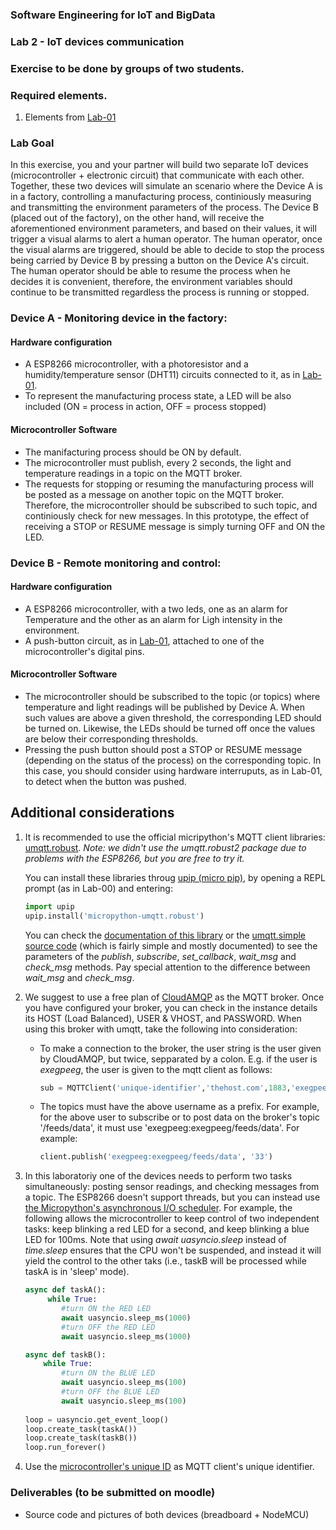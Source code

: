 
### Software Engineering for IoT and BigData

### Lab 2 - IoT devices communication

### Exercise to be done by groups of two students.

### Required elements.

1. Elements from [Lab-01]()

### Lab Goal

In this exercise, you and your partner will build two separate IoT devices (microcontroller + electronic circuit) that communicate with each other. Together, these two devices will simulate an scenario where the Device A is in a factory, controlling a manufacturing process, continiously measuring and transmitting the environment parameters of the process. The Device B (placed out of the factory), on the other hand, will receive the aforementioned environment parameters, and based on their values, it will trigger a visual alarms to alert a human operator. The human operator, once the visual alarms are triggered, should be able to decide to stop the process being carried by Device B by pressing a button on the Device A's circuit. The human operator should be able to resume the process when he decides it is convenient, therefore, the environment variables should continue to be transmitted regardless the process is running or stopped.


### Device A - Monitoring device in the factory:
#### Hardware configuration
- A ESP8266 microcontroller, with a photoresistor and a humidity/temperature sensor (DHT11) circuits connected to it, as in [Lab-01]().
- To represent the manufacturing process state, a LED will be also included (ON = process in action, OFF = process stopped)

#### Microcontroller Software
- The manifacturing process should be ON by default.
- The microcontroller must publish, every 2 seconds, the light and temperature readings in a topic on the MQTT broker.
- The requests for stopping or resuming the manufacturing process will be posted as a message on another topic on the MQTT broker. Therefore, the microcontroller should be subscribed to such topic, and continiously check for new messages. In this prototype, the effect of receiving a STOP or RESUME message is simply turning OFF and ON the LED.


### Device B - Remote monitoring and control:
#### Hardware configuration
- A ESP8266 microcontroller, with a two leds, one as an alarm for Temperature and the other as an alarm for Ligh intensity in the environment.
- A push-button circuit, as in [Lab-01](), attached to one of the microcontroller's digital pins.

#### Microcontroller Software
- The microcontroller should be subscribed to the topic (or topics) where temperature and light readings will be published by Device A. When such values are above a given threshold, the corresponding LED should be turned on. Likewise, the LEDs should be turned off once the values are below their corresponding thresholds.
- Pressing the push button should post a STOP or RESUME message (depending on the status of the process) on the corresponding topic. In this case, you should consider using hardware interruputs, as in Lab-01, to detect when the button was pushed.



## Additional considerations

1. It is recommended to use the official micripython's MQTT client libraries: [umqtt.robust](https://github.com/micropython/micropython-lib/tree/master/umqtt.robust). *Note: we didn't use the umqtt.robust2 package due to problems with the ESP8266, but you are free to try it.*

	You can install these libraries throug [upip (micro pip)](https://docs.micropython.org/en/latest/reference/packages.html), by opening a REPL prompt (as in Lab-00) and entering:

	```python
	import upip
	upip.install('micropython-umqtt.robust')
	```

	You can check the [documentation of this library](https://pypi.org/project/micropython-umqtt.simple/) or the [umqtt.simple source code](https://github.com/micropython/micropython-lib/blob/master/umqtt.simple/umqtt/simple.py) (which is fairly simple and mostly documented) to see the parameters of the *publish*, *subscribe*, *set_callback*, *wait_msg* and *check_msg* methods. Pay special attention to the difference between *wait_msg* and *check_msg*. 

2. We suggest to use a free plan of [CloudAMQP](https://www.cloudamqp.com/) as the MQTT broker. Once you have configured your broker, you can check in the instance details its HOST (Load Balanced), USER & VHOST, and PASSWORD. When using this broker with umqtt, take the following into consideration:
	- To make a connection to the broker, the user string is the user given by CloudAMQP, but twice, sepparated by a colon. E.g. if the user is *exegpeeg*, the user is given to the mqtt client as follows:

		```python
		sub = MQTTClient('unique-identifier','thehost.com',1883,'exegpeeg:exegpeeg','ThePassword')
		```
	- The topics must have the above username as a prefix. For example, for the above user to subscribe or to post data on the broker's topic '/feeds/data', it must use 'exegpeeg:exegpeeg/feeds/data'. For example:

		```python
		client.publish('exegpeeg:exegpeeg/feeds/data', '33')
		```

3. In this laboratoriy one of the devices needs to perform two tasks simultaneously: posting sensor readings, and checking messages from a topic. The ESP8266 doesn't support threads, but you can instead use [the Micropython's asynchronous I/O scheduler](https://docs.micropython.org/en/latest/library/uasyncio.html). For example, the following allows the microcontroller to keep control of two independent tasks: keep blinking a red LED for a second, and keep blinking a blue LED for 100ms. Note that using *await uasyncio.sleep* instead of *time.sleep* ensures that the CPU won't be suspended, and instead it will yield the control to the other taks (i.e., taskB will be processed while taskA is in 'sleep' mode).


	```python
	async def taskA():
   		 while True:       
   		 	#turn ON the RED LED
        	await uasyncio.sleep_ms(1000)
        	#turn OFF the RED LED
			await uasyncio.sleep_ms(1000)

	async def taskB():
   		while True:
			#turn ON the BLUE LED	
        	await uasyncio.sleep_ms(100)
			#turn OFF the BLUE LED	
			await uasyncio.sleep_ms(100)
			
	loop = uasyncio.get_event_loop()
	loop.create_task(taskA())
	loop.create_task(taskB())
	loop.run_forever()

	```




4. Use the [microcontroller's unique ID](https://docs.micropython.org/en/latest/library/machine.html) as MQTT client's unique identifier. 


### Deliverables (to be submitted on moodle)

- Source code and pictures of both devices (breadboard + NodeMCU)